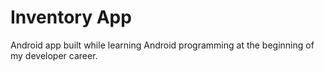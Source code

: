 # Inventory App
Android app built while learning Android programming at the beginning of my developer career.
